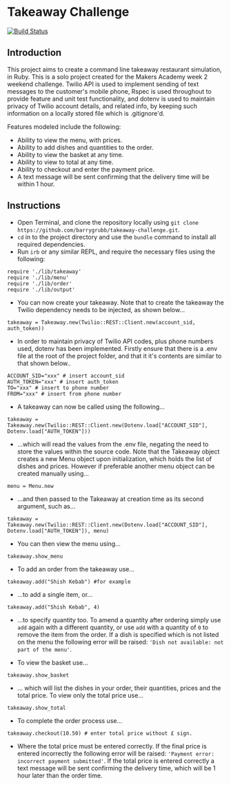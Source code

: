 Takeaway Challenge
==================
[![Build Status](https://travis-ci.org/barrygrubb/takeaway-challenge.svg?branch=master)](https://travis-ci.org/barrygrubb/takeaway-challenge)

Introduction
-------

This project aims to create a command line takeaway restaurant simulation, in Ruby. This is a solo project created for the Makers Academy week 2 weekend challenge. Twilio API is used to implement sending of text messages to the customer's mobile phone, Rspec is used throughout to provide feature and unit test functionality, and dotenv is used to maintain privacy of Twilio account details, and related info, by keeping such information on a locally stored file which is .gitignore'd.

Features modeled include the following:

* Ability to view the menu, with prices.
* Ability to add dishes and quantities to the order.
* Ability to view the basket at any time.
* Ability to view to total at any time.
* Ability to checkout and enter the payment price.
* A text message will be sent confirming that the delivery time will be within 1 hour.

Instructions
-------

* Open Terminal, and clone the repository locally using `git clone https://github.com/barrygrubb/takeaway-challenge.git`.
* `cd` in to the project directory and use the `bundle` command to install all required dependencies.
* Run `irb` or any similar REPL, and require the necessary files using the following:
```
require './lib/takeaway'
require './lib/menu'
require './lib/order'
require './lib/output'
```
* You can now create your takeaway. Note that to create the takeaway the Twilio dependency needs to be injected, as shown below...
```
takeaway = Takeaway.new(Twilio::REST::Client.new(account_sid, auth_token))
```
* In order to maintain privacy of Twilio API codes, plus phone numbers used, dotenv has been implemented. Firstly ensure that there is a .env file at the root of the project folder, and that it it's contents are similar to that shown below..
```
ACCOUNT_SID="xxx" # insert account_sid
AUTH_TOKEN="xxx" # insert auth_token
TO="xxx" # insert to phone number
FROM="xxx" # insert from phone number
```
* A takeaway can now be called using the following...
```
takeaway = Takeaway.new(Twilio::REST::Client.new(Dotenv.load["ACCOUNT_SID"], Dotenv.load["AUTH_TOKEN"]))
```
* ...which will read the values from the .env file, negating the need to store the values within the source code. Note that the Takeaway object creates a new Menu object upon initialization, which holds the list of dishes and prices. However if preferable another menu object can be created manually using...
```
menu = Menu.new
```
* ...and then passed to the Takeaway at creation time as its second argument, such as...
```
takeaway = Takeaway.new(Twilio::REST::Client.new(Dotenv.load["ACCOUNT_SID"], Dotenv.load["AUTH_TOKEN"]), menu)
```

* You can then view the menu using...
```
takeaway.show_menu
```
* To add an order from the takeaway use...
```
takeaway.add("Shish Kebab") #for example
```
* ...to add a single item, or...
```
takeaway.add("Shish Kebab", 4)
```
* ...to specify quantity too. To amend a quantity after ordering simply use `add` again with a different quantity, or use `add` with a quantity of `0` to remove the item from the order. If a dish is specified which is not listed on the menu the following error will be raised: `'Dish not available: not part of the menu'`.

* To view the basket use...
```
takeaway.show_basket
```
* ... which will list the dishes in your order, their quantities, prices and the total price. To view only the total price use...
```
takeaway.show_total
```
* To complete the order process use...
```
takeaway.checkout(10.50) # enter total price without £ sign.
```
* Where the total price must be entered correctly. If the final price is entered incorrectly the following error will be raised: `'Payment error: incorrect payment submitted'`. If the total price is entered correctly a text message will be sent confirming the delivery time, which will be 1 hour later than the order time.
